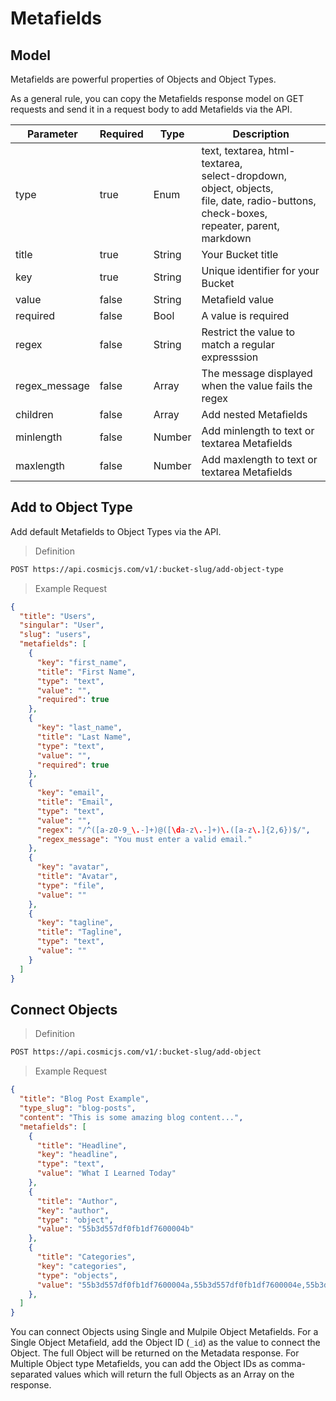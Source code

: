 # Metafields

## Model

Metafields are powerful properties of Objects and Object Types.

As a general rule, you can copy the Metafields response model on GET requests and send it in a request body to add Metafields via the API.

Parameter | Required | Type | Description
--------- | ------- | ----------- | -----------
type | true | Enum | text, textarea, html-textarea, <br />select-dropdown, object, objects, <br />file, date, radio-buttons, check-boxes, <br />repeater, parent, markdown
title | true | String | Your Bucket title
key | true | String | Unique identifier for your Bucket
value | false | String | Metafield value
required | false | Bool | A value is required
regex | false | String | Restrict the value to match a regular expresssion
regex_message | false | Array | The message displayed when the value fails the regex
children | false | Array | Add nested Metafields
minlength | false | Number | Add minlength to text or textarea Metafields
maxlength | false | Number | Add maxlength to text or textarea Metafields

## Add to Object Type

Add default Metafields to Object Types via the API.

> Definition

```bash
POST https://api.cosmicjs.com/v1/:bucket-slug/add-object-type
```

> Example Request

```json
{
  "title": "Users",
  "singular": "User",
  "slug": "users",
  "metafields": [
    {
      "key": "first_name",
      "title": "First Name",
      "type": "text",
      "value": "",
      "required": true
    },
    {
      "key": "last_name",
      "title": "Last Name",
      "type": "text",
      "value": "",
      "required": true
    },
    {
      "key": "email",
      "title": "Email",
      "type": "text",
      "value": "",
      "regex": "/^([a-z0-9_\.-]+)@([\da-z\.-]+)\.([a-z\.]{2,6})$/",
      "regex_message": "You must enter a valid email."
    },
    {
      "key": "avatar",
      "title": "Avatar",
      "type": "file",
      "value": ""
    },
    {
      "key": "tagline",
      "title": "Tagline",
      "type": "text",
      "value": ""
    }
  ]
}
```


## Connect Objects

> Definition

```bash
POST https://api.cosmicjs.com/v1/:bucket-slug/add-object
```

> Example Request

```json
{
  "title": "Blog Post Example",
  "type_slug": "blog-posts",
  "content": "This is some amazing blog content...",
  "metafields": [
    {
      "title": "Headline",
      "key": "headline",
      "type": "text",
      "value": "What I Learned Today"
    },
    {
      "title": "Author",
      "key": "author",
      "type": "object",
      "value": "55b3d557df0fb1df7600004b"
    },
    {
      "title": "Categories",
      "key": "categories",
      "type": "objects",
      "value": "55b3d557df0fb1df7600004a,55b3d557df0fb1df7600004e,55b3d557df0fb1df7600004i"
    },
  ]
}
```

You can connect Objects using Single and Mulpile Object Metafields.  For a Single Object Metafield, add the Object ID (`_id`) as the value to connect the Object.  The full Object will be returned on the Metadata response.  For Multiple Object type Metafields, you can add the Object IDs as comma-separated values which will return the full Objects as an Array on the response.

